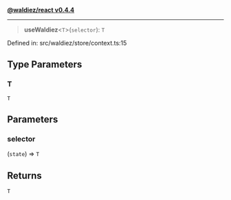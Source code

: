 [**@waldiez/react v0.4.4**](../../README.md)

***

> **useWaldiez**\<`T`\>(`selector`): `T`

Defined in: src/waldiez/store/context.ts:15

## Type Parameters

### T

`T`

## Parameters

### selector

(`state`) => `T`

## Returns

`T`
